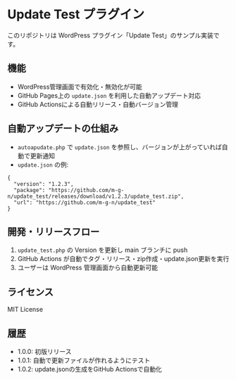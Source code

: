 # Update Test プラグイン

このリポジトリは WordPress プラグイン「Update Test」のサンプル実装です。

## 機能
- WordPress管理画面で有効化・無効化が可能
- GitHub Pages上の `update.json` を利用した自動アップデート対応
- GitHub Actionsによる自動リリース・自動バージョン管理

## 自動アップデートの仕組み
- `autoapudate.php` で `update.json` を参照し、バージョンが上がっていれば自動で更新通知
- `update.json` の例:

```
{
  "version": "1.2.3",
  "package": "https://github.com/m-g-n/update_test/releases/download/v1.2.3/update_test.zip",
  "url": "https://github.com/m-g-n/update_test"
}
```

## 開発・リリースフロー
1. `update_test.php` の Version を更新し main ブランチに push
2. GitHub Actions が自動でタグ・リリース・zip作成・update.json更新を実行
3. ユーザーは WordPress 管理画面から自動更新可能

## ライセンス
MIT License

## 履歴
- 1.0.0: 初版リリース
- 1.0.1: 自動で更新ファイルが作れるようにテスト
- 1.0.2: update.jsonの生成をGitHub Actionsで自動化
